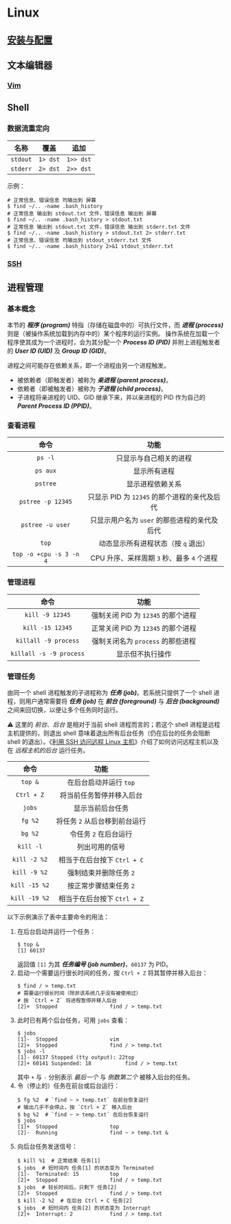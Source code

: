 # Linux

## [安装与配置](./install/README.md)

## 文本编辑器

### [Vim](./vim.md)

## Shell

### 数据流重定向

|   名称   |   覆盖   |   追加    |
| :------: | :------: | :-------: |
| `stdout` | `1> dst` | `1>> dst` |
| `stderr` | `2> dst` | `2>> dst` |

示例：

```shell
# 正常信息、错误信息 均输出到 屏幕
$ find ~/.. -name .bash_history
# 正常信息 输出到 stdout.txt 文件，错误信息 输出到 屏幕
$ find ~/.. -name .bash_history > stdout.txt
# 正常信息 输出到 stdout.txt 文件，错误信息 输出到 stderr.txt 文件
$ find ~/.. -name .bash_history > stdout.txt 2> stderr.txt
# 正常信息、错误信息 均输出到 stdout_stderr.txt 文件
$ find ~/.. -name .bash_history 2>&1 stdout_stderr.txt
```

### [SSH](./ssh.md)

## 进程管理
### 基本概念
本节的 ***程序 (program)*** 特指（存储在磁盘中的）可执行文件，而 ***进程 (process)*** 则是（被操作系统加载到内存中的）某个程序的运行实例。
操作系统在加载一个程序使其成为一个进程时，会为其分配一个 ***Process ID (PID)*** 并附上进程触发者的 ***User ID (UID)*** 及 ***Group ID (GID)***。

进程之间可能存在依赖关系，即一个进程由另一个进程触发。
- 被依赖者（即触发者）被称为 ***亲进程 (parent process)***。
- 依赖者（即被触发者）被称为 ***子进程 (child process)***。
- 子进程将亲进程的 UID、GID 继承下来，并以亲进程的 PID 作为自己的 ***Parent Process ID (PPID)***。

### 查看进程

|          命令           |                     功能                     |
| :---------------------: | :------------------------------------------: |
|         `ps -l`         |            只显示与自己相关的进程            |
|        `ps aux`         |                 显示所有进程                 |
|        `pstree`         |               显示进程依赖关系               |
|    `pstree -p 12345`    | 只显示 PID 为 `12345` 的那个进程的亲代及后代 |
|    `pstree -u user`     | 只显示用户名为 `user` 的那些进程的亲代及后代 |
|          `top`          |     动态显示所有进程状态（按 `q` 退出）      |
| `top -o +cpu -s 3 -n 4` |  CPU 升序、采样周期 `3` 秒、最多 `4` 个进程  |

### 管理进程

|          命令           |                     功能                     |
| :---------------------: | :------------------------------------------: |
|     `kill -9 12345`     |      强制关闭 PID 为 `12345` 的那个进程      |
|    `kill -15 12345`     |      正常关闭 PID 为 `12345` 的那个进程      |
|  `killall -9 process`   |      强制关闭名为 `process` 的那些进程       |
| `killall -s -9 process` |               显示但不执行操作               |


### 管理任务
由同一个 shell 进程触发的子进程称为 ***任务 (job)***。若系统只提供了一个 shell 进程，则用户通常需要将 ***任务 (job)*** 在 ***前台 (foreground)*** 与 ***后台 (background)*** 之间来回切换，以便让多个任务同时运行。

⚠️ 这里的 *前台*、*后台* 是相对于当前 shell 进程而言的；若这个 shell 进程是远程主机提供的，则退出 shell 意味着退出所有后台任务（仍在后台的任务会阻断 shell 的退出）。《[利用 SSH 访问远程 Linux 主机](./ssh.md)》介绍了如何访问远程主机以及在 *远程主机的后台* 运行任务。

|     命令      |             功能              |
| :-----------: | :---------------------------: |
|    `top &`    |    在后台启动并运行 `top`     |
|  `Ctrl + Z`   |   将当前任务暂停并移入后台    |
|    `jobs`     |       显示当前后台任务        |
|    `fg %2`    | 将任务 `2` 从后台移到前台运行 |
|    `bg %2`    |     令任务 `2` 在后台运行     |
|   `kill -l`   |        列出可用的信号         |
| `kill -2 %2`  |  相当于在后台按下 `Ctrl + C`  |
| `kill -9 %2`  |    强制结束并删除任务 `2`     |
| `kill -15 %2` |    按正常步骤结束任务 `2`     |
| `kill -19 %2` |  相当于在后台按下 `Ctrl + Z`  |

以下示例演示了表中主要命令的用法：
1. 在后台启动并运行一个任务：
   ```shell
   $ top &
   [1] 60137
   ```
    返回值 `[1]` 为其 ***任务编号 (job number)***，`60137` 为 PID。
1. 启动一个需要运行很长时间的任务，按 `Ctrl + Z` 将其暂停并移入后台：
   ```shell
   $ find / > temp.txt
   # 需要运行很长时间（除非该系统几乎没有被使用过）
   # 按 `Ctrl + Z` 将进程暂停并移入后台
   [2]+  Stopped                 find / > temp.txt
   ```
1. 此时已有两个后台任务，可用 `jobs` 查看：
   ```shell
   $ jobs
   [1]-  Stopped                 vim
   [2]+  Stopped                 find / > temp.txt
   $ jobs -l
   [1]- 60137 Stopped (tty output): 22top
   [2]+ 60141 Suspended: 18           find / > temp.txt
   ```
   其中 `+` 与 `-` 分别表示 *最后一个* 与 *倒数第二个* 被移入后台的任务。
1. 令（停止的）任务在前台或后台运行：
   ```shell
   $ fg %2  # `find ~ > temp.txt` 在前台恢复运行
   # 输出几乎不会停止，按 `Ctrl + Z` 移入后台
   $ bg %2  # `find ~ > temp.txt` 在后台恢复运行
   $ jobs
   [1]+  Stopped                 top
   [2]-  Running                 find ~ > temp.txt &
   ```
1. 向后台任务发送信号：
   ```shell
   $ kill %1  # 正常结束 任务[1]
   $ jobs  # 短时间内 任务[1] 的状态变为 Terminated
   [1]-  Terminated: 15          top
   [2]+  Stopped                 find / > temp.txt
   $ jobs  # 较长时间后，只剩下 任务[2]
   [2]+  Stopped                 find / > temp.txt
   $ kill -2 %2  # 在后台 Ctrl + C 任务[2]
   $ jobs  # 短时间内 任务[2] 的状态变为 Interrupt
   [2]+  Interrupt: 2            find / > temp.txt
   ```

